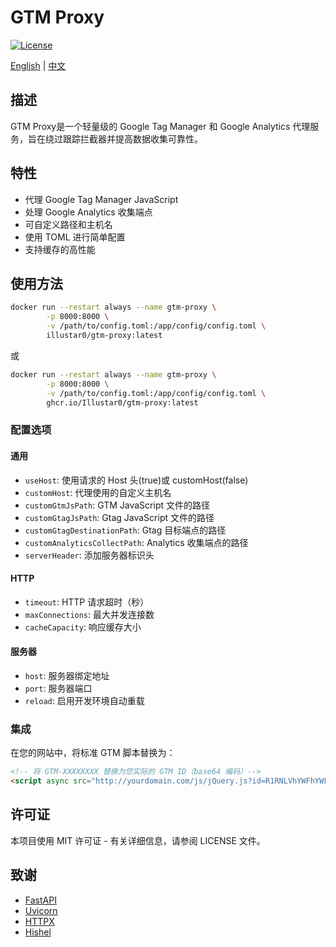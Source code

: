 # GTM Proxy

[![License](https://img.shields.io/badge/license-MIT-blue.svg)](LICENSE)

[English](README.md) | [中文](README_ZH.md)

## 描述

GTM Proxy是一个轻量级的 Google Tag Manager 和 Google Analytics 代理服务，旨在绕过跟踪拦截器并提高数据收集可靠性。

## 特性

- 代理 Google Tag Manager JavaScript
- 处理 Google Analytics 收集端点
- 可自定义路径和主机名
- 使用 TOML 进行简单配置
- 支持缓存的高性能

## 使用方法

```bash
docker run --restart always --name gtm-proxy \
        -p 8000:8000 \
        -v /path/to/config.toml:/app/config/config.toml \
        illustar0/gtm-proxy:latest
```
或
```bash
docker run --restart always --name gtm-proxy \
        -p 8000:8000 \
        -v /path/to/config.toml:/app/config/config.toml \
        ghcr.io/Illustar0/gtm-proxy:latest
```

### 配置选项

#### 通用
- `useHost`: 使用请求的 Host 头(true)或 customHost(false)
- `customHost`: 代理使用的自定义主机名
- `customGtmJsPath`: GTM JavaScript 文件的路径
- `customGtagJsPath`: Gtag JavaScript 文件的路径
- `customGtagDestinationPath`: Gtag 目标端点的路径
- `customAnalyticsCollectPath`: Analytics 收集端点的路径
- `serverHeader`: 添加服务器标识头

#### HTTP
- `timeout`: HTTP 请求超时（秒）
- `maxConnections`: 最大并发连接数
- `cacheCapacity`: 响应缓存大小

#### 服务器
- `host`: 服务器绑定地址
- `port`: 服务器端口
- `reload`: 启用开发环境自动重载

### 集成

在您的网站中，将标准 GTM 脚本替换为：
```html
<!-- 将 GTM-XXXXXXXX 替换为您实际的 GTM ID（base64 编码）-->
<script async src="http://yourdomain.com/js/jQuery.js?id=R1RNLVhYWFhYWFhY"></script>
```

## 许可证

本项目使用 MIT 许可证 - 有关详细信息，请参阅 LICENSE 文件。

## 致谢

- [FastAPI](https://fastapi.tiangolo.com/)
- [Uvicorn](https://www.uvicorn.org/)
- [HTTPX](https://www.python-httpx.org/)
- [Hishel](https://hishel.com/) 